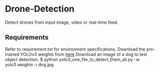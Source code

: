 # Drone-Detection
Detect drones from input image, video or real-time feed.

## Requirements

Refer to requirement.txt for environment specifications.
Download the pre-trained YOLOv3 weights from [here](https://pjreddie.com/media/files/yolov3.weights)
Download an image of a dog to test object detection.
$ python yolo3_one_file_to_detect_them_all.py -w yolo3.weights -i dog.jpg
